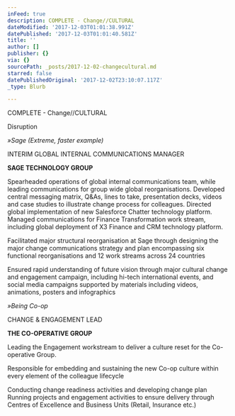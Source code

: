```yaml
---
inFeed: true
description: COMPLETE - Change//CULTURAL
dateModified: '2017-12-03T01:01:38.991Z'
datePublished: '2017-12-03T01:01:40.581Z'
title: ''
author: []
publisher: {}
via: {}
sourcePath: _posts/2017-12-02-changecultural.md
starred: false
datePublishedOriginal: '2017-12-02T23:10:07.117Z'
_type: Blurb

---
```

COMPLETE - Change//CULTURAL

Disruption

_»Sage (Extreme, faster example)_

INTERIM GLOBAL INTERNAL COMMUNICATIONS MANAGER

**SAGE TECHNOLOGY GROUP**

Spearheaded operations of global internal communications team, while leading communications for group wide global reorganisations. Developed central messaging matrix, Q&As, lines to take, presentation decks, videos and case studies to illustrate change process for colleagues. Directed global implementation of new Salesforce Chatter technology platform. Managed communications for Finance Transformation work stream, including global deployment of X3 Finance and CRM technology platform.

Facilitated major structural reorganisation at Sage through designing the major change communications strategy and plan encompassing six functional reorganisations and 12 work streams across 24 countries

Ensured rapid understanding of future vision through major cultural change and engagement campaign, including hi-tech international events, and social media campaigns supported by materials including videos, animations, posters and infographics

_»Being Co-op_

CHANGE & ENGAGEMENT LEAD

**THE CO-OPERATIVE GROUP**

Leading the Engagement workstream to deliver a culture reset for the Co-operative Group.

Responsible for embedding and sustaining the new Co-op culture within every element of the colleague lifecycle

Conducting change readiness activities and developing change plan Running projects and engagement activities to ensure delivery through Centres of Excellence and Business Units (Retail, Insurance etc.)